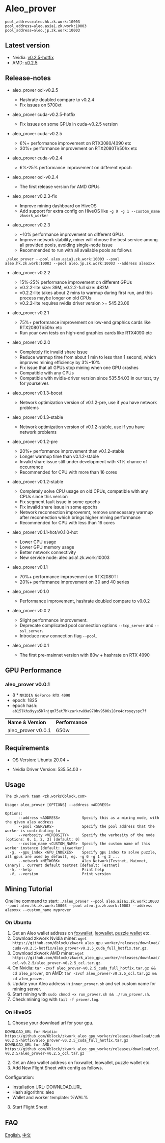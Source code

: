# Aleo_prover
```shell
pool_address=aleo.hk.zk.work:10003
pool_address=aleo.asia1.zk.work:10003
pool_address=aleo.jp.zk.work:10003
```

## Latest version

- Nvidia: [v0.2.5-hotfix](https://github.com/6block/zkwork_aleo_gpu_worker/releases/download/cuda-v0.2.5-hotfix/aleo_prover-v0.2.5_cuda_full_hotfix.tar.gz)
- AMD: [v0.2.5](https://github.com/6block/zkwork_aleo_gpu_worker/releases/download/ocl-v0.2.5/aleo_prover-v0.2.5_ocl.tar.gz)

## Release-notes

- aleo_prover ocl-v0.2.5
  - Hashrate doubled compare to v0.2.4
  - Fix issues on 5700xt

- aleo_prover cuda-v0.2.5-hotfix
  - Fix issues on some GPUs in cuda-v0.2.5 version

- aleo_prover cuda-v0.2.5
  - 6%+ performance improvement on RTX3080/4090 etc
  - 30%+ performance improvement on RTX2080Ti/50hx etc

- aleo_prover cuda-v0.2.4
  - 6%-25% performance improvement on different epoch

- aleo_prover ocl-v0.2.4
  - The first release version for AMD GPUs

- aleo_prover v0.2.3-fix
  - Improve mining dashboard on HiveOS
  - Add support for extra config on HiveOS like `-g 0 -g 1 --custom_name zkwork_worker`

- aleo_prover v0.2.3
  - ~10% performance improvement on different GPUs
  - Improve network stability, miner will choose the best service among all provided pools, avoiding single-node issue
  - Recommended to run with all available pools as follows

`./aleo_prover --pool aleo.asia1.zk.work:10003 --pool aleo.hk.zk.work:10003 --pool aleo.jp.zk.work:10003 --address aleoxxx`

- aleo_prover v0.2.2
  - 15%-25% performance improvement on different GPUs
  - v0.2.2-lite size: 39M, v0.2.2-full size: 482M 
  - v0.2.2-lite takes about 2 mins to warmup during first run, and this process maybe longer on old CPUs
  - v0.2.2-lite requires nvidia driver version >= 545.23.06 

- aleo_prover v0.2.1
  - 75%+ performance improvement on low-end graphics cards like RTX2080Ti/50hx etc
  - Run your own tests on high-end graphics cards like RTX4090 etc

- aleo_prover v0.2.0
  - Completely fix invalid share issue
  - Reduce warmup time from about 1 min to less than 1 second, which improves mining efficiency by 3%~10%
  - Fix issue that all GPUs stop mining when one GPU crashes
  - Compatible with any CPUs
  - Compatible with nvidia-driver version since 535.54.03 in our test, try for yourselves

- aleo_prover v0.1.3-boost
  - Network optimization version of v0.1.2-pre, use if you have network problems

- aleo_prover v0.1.3-stable
  - Network optimization version of v0.1.2-stable, use if you have network problems

- aleo_prover v0.1.2-pre
  - 20%+ performance improvement than v0.1.2-stable
  - Longer warmup time than v0.1.2-stable
  - Invalid share issue still under development with <1% chance of occurrence
  - Recommended for CPU with more than 16 cores

- aleo_prover v0.1.2-stable
  - Completely solve CPU usage on old CPUs, compatible with any CPUs since this version
  - Fix segment fault issue in some epochs
  - Fix invalid share issue in some epochs
  - Network reconnection improvemnt, remove unnecessary warmup after reconnection which brings higher mining performance
  - Recommended for CPU with less than 16 cores

- aleo_prover v0.1.1-hot/v0.1.0-hot
  - Lower CPU usage
  - Lower GPU memory usage
  - Better network connectivity
  - New service node: aleo.asia1.zk.work:10003 

- aleo_prover v0.1.1
  - 70%+ performance improvement on RTX2080TI
  - 20%+ performance improvement on 30 and 40 series

- aleo_prover v0.1.0
  - Performance improvement, hashrate doubled compare to v0.0.2

- aleo_prover v0.0.2
  - Slight performance improvement.
  - Deprecate complicated pool connection options `--tcp_server` and `--ssl_server`.
  - Introduce new connection flag `--pool`.

- aleo_prover v0.0.1
  - The first pre-mainnet version with 80w + hashrate on RTX 4090

## GPU Performance
### aleo_prover v0.0.1
- 8 * `NVIDIA GeForce RTX 4090`
- epoch: 1825
- epoch hash: `ab15lkhs9yya5k7njqm75et7hkzarkrw09a970hv9506s28re4drsyqyspc7f`
  
<table>
  <tr>
   <td><strong>Name & Version</strong>
   </td>
   <td><strong>Performance</strong>
   </td>
  </tr>
  <tr>
   <td>aleo_prover v0.0.1
   </td>
   <td>650w
   </td>
  </tr>
</table>


## Requirements
- OS Version: Ubuntu 20.04 +

- Nvidia Driver Version: 535.54.03 +

## Usage
```shell
The zk.work team <zk.work@6block.com>

Usage: aleo_prover [OPTIONS] --address <ADDRESS>

Options:
      --address <ADDRESS>          Specify this as a mining node, with the given aleo address
      --pool <SERVERS>             Specify the pool address that the worker is contributing to
      --verbosity <VERBOSITY>      Specify the verbosity of the node [options: 0, 1, 2, 3] [default: 0]
      --custom_name <CUSTOM_NAME>  Specify the custom name of this worker instance [default: sixworker]
  -g, --gpu_index <GPU_INDEXES>    Specify gpu index to solve puzzle, all gpus are used by default, eg. -g 0 -g 1 -g 2 ...
      --network <NETWORK>          Aleo Network(Testnet, Mainnet, Canary) , current default testnet [default: Testnet]
  -h, --help                       Print help
  -V, --version                    Print version
```

## Mining Tutorial

Oneline command to start:
`./aleo_prover --pool aleo.aisa1.zk.work:10003 --pool aleo.hk.zk.work:10003 --pool aleo.jp.zk.work:10003 --address aleoxxx --custom_name myprover`

### On Ubuntu

1. Get an Aleo wallet address on [foxwallet](https://foxwallet.com/), [leowallet](https://www.leo.app/), [puzzle wallet](https://puzzle.online/) etc.
2. Download zkwork Nvidia miner: `wget https://github.com/6block/zkwork_aleo_gpu_worker/releases/download/cuda-v0.2.5-hotfix/aleo_prover-v0.2.5_cuda_full_hotfix.tar.gz`.
3. Download zkwork AMD miner: `wget https://github.com/6block/zkwork_aleo_gpu_worker/releases/download/ocl-v0.2.5/aleo_prover-v0.2.5_ocl.tar.gz`.
4. On Nvidia: `tar -zvxf aleo_prover-v0.2.5_cuda_full_hotfix.tar.gz && cd aleo_prover`, on AMD: `tar -zvxf aleo_prover-v0.2.5_ocl.tar.gz && cd aleo_prover`.
5. Update your Aleo address in `inner_prover.sh` and set custom name for mining server.
6. Start mining with `sudo chmod +x run_prover.sh && ./run_prover.sh`.
7. Check mining log with `tail -f prover.log`.

### On HiveOS 
1. Choose your download url for your gpu.
  ```
  DOWNLOAD_URL for Nvidia: https://github.com/6block/zkwork_aleo_gpu_worker/releases/download/cuda-v0.2.5-hotfix/aleo_prover-v0.2.5_cuda_full_hotfix.tar.gz
  DOWNLOAD_URL for AMD: https://github.com/6block/zkwork_aleo_gpu_worker/releases/download/ocl-v0.2.5/aleo_prover-v0.2.5_ocl.tar.gz
  ```
2. Get an Aleo wallet address on foxwallet, leowallet, puzzle wallet etc.
3. Add New Flight Sheet with config as follows.


Configuration:
- Installation URL: DOWNLOAD_URL
- Hash algorithm: aleo
- Wallet and worker template: %WAL%


3. Start Flight Sheet


## FAQ
[English](./FAQ.md), [中文](./FAQ_zh.md)

